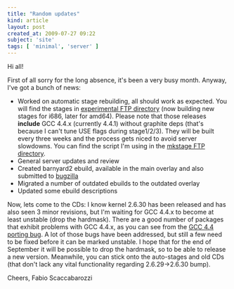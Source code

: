 ```yaml
---
title: "Random updates"
kind: article
layout: post
created_at: 2009-07-27 09:22
subject: 'site'
tags: [ 'minimal', 'server' ]
---
```

Hi all\!

First of all sorry for the long absence, it\'s been a very busy month\.
Anyway, I\'ve got a bunch of news\:

* Worked on automatic stage rebuilding, all should work as expected\. You will find the stages in [experimental FTP directory](ftp://ftp.faskatech.net/experimental/) \(now building new stages for i686, later for amd64\)\. Please note that those releases **include** GCC 4\.4\.x \(currently 4\.4\.1\) without graphite deps \(that\'s because I can\'t tune USE flags during stage1/2/3\)\. They will be built every three weeks and the process gets niced to avoid server slowdowns\. You can find the script I\'m using in the [mkstage FTP directory](ftp://ftp.faskatech.net/mkstage/)\.
* General server updates and review
* Created barnyard2 ebuild, available in the main overlay and also submitted to [bugzilla](http://bugs.gentoo.org/279019)
* Migrated a number of outdated ebuilds to the outdated overlay
* Updated some ebuild descriptions

Now, lets come to the CDs\: I know kernel 2\.6\.30 has been released and has also seen 3 minor revisions, but I\'m waiting for GCC 4\.4\.x to become at least unstable \(drop the hardmask\)\. There are a good number of packages that exhibit problems with GCC 4\.4\.x, as you can see from the [GCC 4\.4 porting bug](http://bugs.gentoo.org/249226)\. A lot of those bugs have been addressed, but still a few need to be fixed before it can be marked unstable\. I hope that for the end of September it will be possible to drop the hardmask, so to be able to release a new version\. Meanwhile, you can stick onto the auto\-stages and old CDs \(that don\'t lack any vital functionality regarding 2\.6\.29\->2\.6\.30 bump\)\.

Cheers,
Fabio Scaccabarozzi
